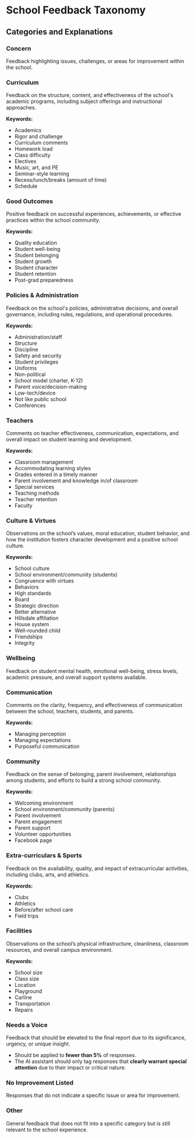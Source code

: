 # School Feedback Taxonomy

## Categories and Explanations

### Concern  
Feedback highlighting issues, challenges, or areas for improvement within the school.

### Curriculum  
Feedback on the structure, content, and effectiveness of the school's academic programs, including subject offerings and instructional approaches.  

**Keywords:**  
- Academics  
- Rigor and challenge  
- Curriculum comments  
- Homework load  
- Class difficulty  
- Electives  
- Music, art, and PE  
- Seminar-style learning  
- Recess/lunch/breaks (amount of time)  
- Schedule  

### Good Outcomes  
Positive feedback on successful experiences, achievements, or effective practices within the school community.  

**Keywords:**  
- Quality education  
- Student well-being  
- Student belonging  
- Student growth  
- Student character  
- Student retention  
- Post-grad preparedness  

### Policies & Administration  
Feedback on the school's policies, administrative decisions, and overall governance, including rules, regulations, and operational procedures.  

**Keywords:**  
- Administration/staff  
- Structure  
- Discipline  
- Safety and security  
- Student privileges  
- Uniforms  
- Non-political  
- School model (charter, K-12)  
- Parent voice/decision-making  
- Low-tech/device  
- Not like public school  
- Conferences  

### Teachers  
Comments on teacher effectiveness, communication, expectations, and overall impact on student learning and development.  

**Keywords:**  
- Classroom management  
- Accommodating learning styles  
- Grades entered in a timely manner  
- Parent involvement and knowledge in/of classroom  
- Special services  
- Teaching methods  
- Teacher retention  
- Faculty  

### Culture & Virtues  
Observations on the school’s values, moral education, student behavior, and how the institution fosters character development and a positive school culture.  

**Keywords:**  
- School culture  
- School environment/community (students)  
- Congruence with virtues  
- Behaviors  
- High standards  
- Board  
- Strategic direction  
- Better alternative  
- Hillsdale affiliation  
- House system  
- Well-rounded child  
- Friendships  
- Integrity  

### Wellbeing  
Feedback on student mental health, emotional well-being, stress levels, academic pressure, and overall support systems available.

### Communication  
Comments on the clarity, frequency, and effectiveness of communication between the school, teachers, students, and parents.  

**Keywords:**  
- Managing perception  
- Managing expectations  
- Purposeful communication  

### Community  
Feedback on the sense of belonging, parent involvement, relationships among students, and efforts to build a strong school community.  

**Keywords:**  
- Welcoming environment  
- School environment/community (parents)  
- Parent involvement  
- Parent engagement  
- Parent support  
- Volunteer opportunities  
- Facebook page  

### Extra-curriculars & Sports  
Feedback on the availability, quality, and impact of extracurricular activities, including clubs, arts, and athletics.  

**Keywords:**  
- Clubs  
- Athletics  
- Before/after school care  
- Field trips  

### Facilities  
Observations on the school’s physical infrastructure, cleanliness, classroom resources, and overall campus environment.  

**Keywords:**  
- School size  
- Class size  
- Location  
- Playground  
- Carline  
- Transportation  
- Repairs  

### Needs a Voice  
Feedback that should be elevated to the final report due to its significance, urgency, or unique insight.  
- Should be applied to **fewer than 5%** of responses.  
- The AI assistant should only tag responses that **clearly warrant special attention** due to their impact or critical nature.  

### No Improvement Listed  
Responses that do not indicate a specific issue or area for improvement.

### Other  
General feedback that does not fit into a specific category but is still relevant to the school experience.
